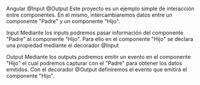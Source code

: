 Angular @Input @Output
Este proyecto es un ejemplo simple de interacción entre componentes. En el mismo, intercambiaremos datos entre un componente "Padre" y un componente "Hijo".

Input
Mediante los inputs podremos pasar información del componente "Padre" al componente "Hijo". Para ello en el componente "Hijo" se declara una propiedad mediante el decorador @Input

Output
Mediante los outputs podremos emitir un evento en el componente "Hijo" el cual podremos capturar con el "Padre" para obtener los datos emitidos. Con el decorador @Output definiremos el evento que emitirá el componente "Hijo".